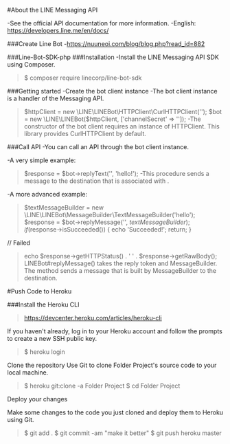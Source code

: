 #About the LINE Messaging API

-See the official API documentation for more information.
-English: https://developers.line.me/en/docs/

###Create Line Bot
-https://nuuneoi.com/blog/blog.php?read_id=882

###Line-Bot-SDK-php
###Installation
-Install the LINE Messaging API SDK using Composer.
>$ composer require linecorp/line-bot-sdk

###Getting started
-Create the bot client instance
-The bot client instance is a handler of the Messaging API.

>$httpClient = new \LINE\LINEBot\HTTPClient\CurlHTTPClient('<channel access token>');
>$bot = new \LINE\LINEBot($httpClient, ['channelSecret' => '<channel secret>']);
-The constructor of the bot client requires an instance of HTTPClient. This library provides CurlHTTPClient by default.

###Call API
-You can call an API through the bot client instance.

-A very simple example:
>$response = $bot->replyText('<reply token>', 'hello!');
-This procedure sends a message to the destination that is associated with <reply token>.

-A more advanced example:
>$textMessageBuilder = new \LINE\LINEBot\MessageBuilder\TextMessageBuilder('hello');
>$response = $bot->replyMessage('<reply token>', $textMessageBuilder);
>if ($response->isSucceeded()) {
>    echo 'Succeeded!';
>    return;
>}

// Failed
>echo $response->getHTTPStatus() . ' ' . $response->getRawBody();
>LINEBot#replyMessage() takes the reply token and MessageBuilder. The method sends a message that is built by MessageBuilder to the destination.

#Push Code to Heroku

###Install the Heroku CLI
>https://devcenter.heroku.com/articles/heroku-cli

If you haven't already, log in to your Heroku account and follow the prompts to create a new SSH public key.

>$ heroku login

Clone the repository
Use Git to clone Folder Project's source code to your local machine.

>$ heroku git:clone -a Folder Project
>$ cd Folder Project

Deploy your changes

Make some changes to the code you just cloned and deploy them to Heroku using Git.

>$ git add .
>$ git commit -am "make it better"
>$ git push heroku master